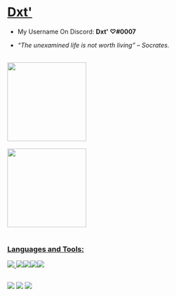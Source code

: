 <h1><a  href="https://github.com/Dxt404/">Dxt' </a> </h1>

- My Username On Discord: **Dxt' ♡#0007** <br>
- *“The unexamined life is not worth living” – Socrates.*


  <a href="https://github.com/Dxt404">
<br>
  <img height="180em" src="https://github-readme-stats.vercel.app/api?username=Dxt404&show_icons=false&theme=dark&include_all_commits=true&count_private=true"/>
<br>
<br>
  <img height="180em" src="https://github-readme-streak-stats.herokuapp.com/?theme=dark&user=Dxt404"/>
</div>
<div style="display: inline_block"><br>
<h3 align="left">Languages and Tools:</h3>
<p align="left"> <img src="https://img.icons8.com/nolan/48/javascript.png"/> <img src="https://img.icons8.com/color/48/000000/nodejs.png"/><img src="https://img.icons8.com/color/48/000000/python--v1.png"/><img src="https://img.icons8.com/color/48/000000/html-5--v1.png"/><img src="https://img.icons8.com/color/48/4a90e2/visual-studio-code-2019.png"/>
</div>
  
  ##
 
<div> 
<a href="https://discord.gg/VqN3YsMxdf" target="_blank"><img src="https://img.shields.io/badge/Discord-%23E440?style=for-the-badge&logo=discord&logoColor=white" target="_blank"></a> 
  <a href="https://instagram.com/dxt_021" target="_blank"><img src="https://img.shields.io/badge/-Instagram-%23E440?style=for-the-badge&logo=instagram&logoColor=white" target="_blank"></a>
  <a href="https://www.youtube.com/channel/UC1pBtrNgCZHBtA87LNnakhw" target="_blank"><img src="https://img.shields.io/badge/YouTube-%23E440?style=for-the-badge&logo=youtube&logoColor=white" target="_blank"></a>
</div>
